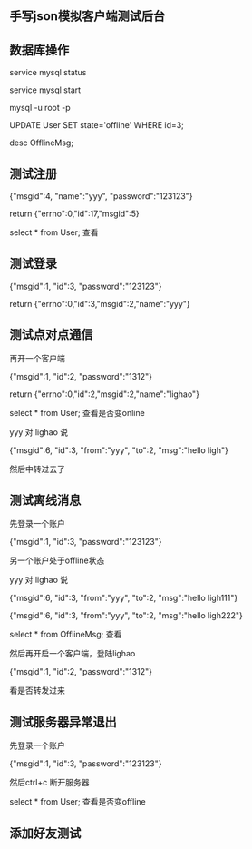 ## 手写json模拟客户端测试后台

## 数据库操作

service mysql status

service mysql start

mysql -u root -p

UPDATE User SET state='offline' WHERE id=3;

desc OfflineMsg;

## 测试注册

{"msgid":4, "name":"yyy", "password":"123123"}

return {"errno":0,"id":17,"msgid":5}

select * from User; 查看

## 测试登录

{"msgid":1, "id":3, "password":"123123"}

return {"errno":0,"id":3,"msgid":2,"name":"yyy"}

## 测试点对点通信

再开一个客户端

{"msgid":1, "id":2, "password":"1312"}

return {"errno":0,"id":2,"msgid":2,"name":"lighao"}

select * from User; 查看是否变online

yyy 对 lighao 说

{"msgid":6, "id":3, "from":"yyy", "to":2, "msg":"hello ligh"}

然后中转过去了

## 测试离线消息

先登录一个账户

{"msgid":1, "id":3, "password":"123123"}

另一个账户处于offline状态

yyy 对 lighao 说

{"msgid":6, "id":3, "from":"yyy", "to":2, "msg":"hello ligh111"}

{"msgid":6, "id":3, "from":"yyy", "to":2, "msg":"hello ligh222"}

select * from OfflineMsg; 查看

然后再开启一个客户端，登陆lighao

{"msgid":1, "id":2, "password":"1312"}

看是否转发过来

## 测试服务器异常退出

先登录一个账户

{"msgid":1, "id":3, "password":"123123"}

然后ctrl+c 断开服务器

select * from User; 查看是否变offline

## 添加好友测试

